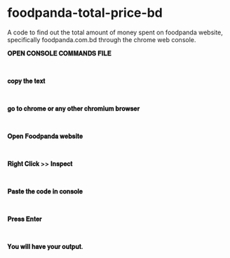 # foodpanda-total-price-bd
A code to find out the total amount of money spent on foodpanda website, specifically foodpanda.com.bd through the chrome web console.

<p><strong>𝐎𝐏𝐄𝐍 𝐂𝐎𝐍𝐒𝐎𝐋𝐄 𝐂𝐎𝐌𝐌𝐀𝐍𝐃𝐒 𝐅𝐈𝐋𝐄</strong></p>
<p><strong><br></strong></p>
<p><strong>𝐜𝐨𝐩𝐲 𝐭𝐡𝐞 𝐭𝐞𝐱𝐭</strong></p>
<p><strong><br></strong></p>
<p><strong>𝐠𝐨 𝐭𝐨 𝐜𝐡𝐫𝐨𝐦𝐞 𝐨𝐫 𝐚𝐧𝐲 𝐨𝐭𝐡𝐞𝐫 𝐜𝐡𝐫𝐨𝐦𝐢𝐮𝐦 𝐛𝐫𝐨𝐰𝐬𝐞𝐫</strong></p>
<p><strong><br></strong></p>
<p><strong>𝐎𝐩𝐞𝐧 𝐅𝐨𝐨𝐝𝐩𝐚𝐧𝐝𝐚 𝐰𝐞𝐛𝐬𝐢𝐭𝐞</strong></p>
<p><strong><br></strong></p>
<p><strong>𝐑𝐢𝐠𝐡𝐭 𝐂𝐥𝐢𝐜𝐤 &gt;&gt; 𝐈𝐧𝐬𝐩𝐞𝐜𝐭</strong></p>
<p><strong><br></strong></p>
<p><strong>𝐏𝐚𝐬𝐭𝐞 𝐭𝐡𝐞 𝐜𝐨𝐝𝐞 𝐢𝐧 𝐜𝐨𝐧𝐬𝐨𝐥𝐞</strong></p>
<p><strong><br></strong></p>
<p><strong>𝐏𝐫𝐞𝐬𝐬 𝐄𝐧𝐭𝐞𝐫</strong></p>
<p><strong><br></strong></p>
<p><strong>𝐘𝐨𝐮 𝐰𝐢𝐥𝐥 𝐡𝐚𝐯𝐞 𝐲𝐨𝐮𝐫 𝐨𝐮𝐭𝐩𝐮𝐭.</strong></p>

